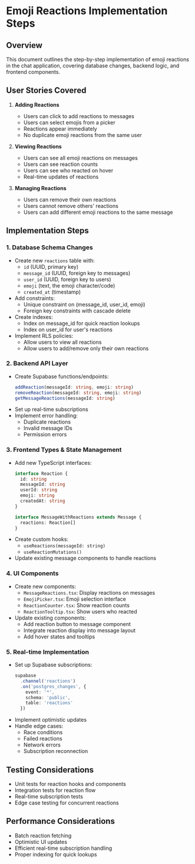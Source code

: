 # Emoji Reactions Implementation Steps

## Overview
This document outlines the step-by-step implementation of emoji reactions in the chat application, covering database changes, backend logic, and frontend components.

## User Stories Covered
1. **Adding Reactions**
   - Users can click to add reactions to messages
   - Users can select emojis from a picker
   - Reactions appear immediately
   - No duplicate emoji reactions from the same user

2. **Viewing Reactions**
   - Users can see all emoji reactions on messages
   - Users can see reaction counts
   - Users can see who reacted on hover
   - Real-time updates of reactions

3. **Managing Reactions**
   - Users can remove their own reactions
   - Users cannot remove others' reactions
   - Users can add different emoji reactions to the same message

## Implementation Steps

### 1. Database Schema Changes
- Create new `reactions` table with:
  - `id` (UUID, primary key)
  - `message_id` (UUID, foreign key to messages)
  - `user_id` (UUID, foreign key to users)
  - `emoji` (text, the emoji character/code)
  - `created_at` (timestamp)
- Add constraints:
  - Unique constraint on (message_id, user_id, emoji)
  - Foreign key constraints with cascade delete
- Create indexes:
  - Index on message_id for quick reaction lookups
  - Index on user_id for user's reactions
- Implement RLS policies:
  - Allow users to view all reactions
  - Allow users to add/remove only their own reactions

### 2. Backend API Layer
- Create Supabase functions/endpoints:
  ```typescript
  addReaction(messageId: string, emoji: string)
  removeReaction(messageId: string, emoji: string)
  getMessageReactions(messageId: string)
  ```
- Set up real-time subscriptions
- Implement error handling:
  - Duplicate reactions
  - Invalid message IDs
  - Permission errors

### 3. Frontend Types & State Management
- Add new TypeScript interfaces:
  ```typescript
  interface Reaction {
    id: string
    messageId: string
    userId: string
    emoji: string
    createdAt: string
  }

  interface MessageWithReactions extends Message {
    reactions: Reaction[]
  }
  ```
- Create custom hooks:
  - `useReactions(messageId: string)`
  - `useReactionMutations()`
- Update existing message components to handle reactions

### 4. UI Components
- Create new components:
  - `MessageReactions.tsx`: Display reactions on messages
  - `EmojiPicker.tsx`: Emoji selection interface
  - `ReactionCounter.tsx`: Show reaction counts
  - `ReactionTooltip.tsx`: Show users who reacted
- Update existing components:
  - Add reaction button to message component
  - Integrate reaction display into message layout
  - Add hover states and tooltips

### 5. Real-time Implementation
- Set up Supabase subscriptions:
  ```typescript
  supabase
    .channel('reactions')
    .on('postgres_changes', {
      event: '*',
      schema: 'public',
      table: 'reactions'
    })
  ```
- Implement optimistic updates
- Handle edge cases:
  - Race conditions
  - Failed reactions
  - Network errors
  - Subscription reconnection

## Testing Considerations
- Unit tests for reaction hooks and components
- Integration tests for reaction flow
- Real-time subscription tests
- Edge case testing for concurrent reactions

## Performance Considerations
- Batch reaction fetching
- Optimistic UI updates
- Efficient real-time subscription handling
- Proper indexing for quick lookups 